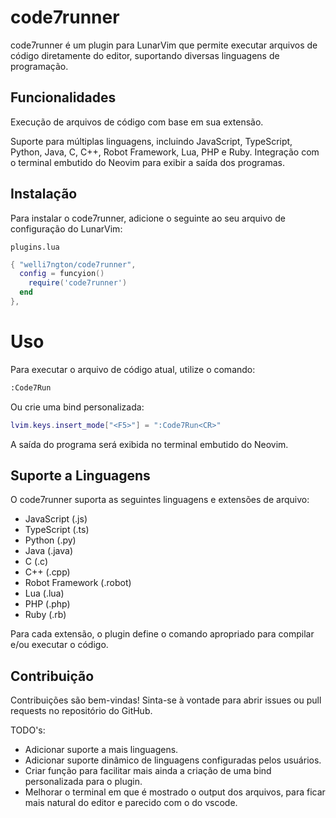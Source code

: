 # code7runner

code7runner é um plugin para LunarVim que permite executar arquivos de código diretamente do editor, suportando diversas linguagens de programação.

## Funcionalidades

Execução de arquivos de código com base em sua extensão.

Suporte para múltiplas linguagens, incluindo JavaScript, TypeScript, Python, Java, C, C++, Robot Framework, Lua, PHP e Ruby.
Integração com o terminal embutido do Neovim para exibir a saída dos programas.

## Instalação

Para instalar o code7runner, adicione o seguinte ao seu arquivo de configuração do LunarVim:

``plugins.lua``
```lua
{ "welli7ngton/code7runner",
  config = funcyion()
    require('code7runner')
  end
},
```
# Uso

Para executar o arquivo de código atual, utilize o comando:

```bash
:Code7Run
```

Ou crie uma bind personalizada:

```lua
lvim.keys.insert_mode["<F5>"] = ":Code7Run<CR>"
```

A saída do programa será exibida no terminal embutido do Neovim.

## Suporte a Linguagens

O code7runner suporta as seguintes linguagens e extensões de arquivo:

- JavaScript (.js)
- TypeScript (.ts)
- Python (.py)
- Java (.java)
- C (.c)
- C++ (.cpp)
- Robot Framework (.robot)
- Lua (.lua)
- PHP (.php)
- Ruby (.rb)

Para cada extensão, o plugin define o comando apropriado para compilar e/ou executar o código.

## Contribuição
Contribuições são bem-vindas! Sinta-se à vontade para abrir issues ou pull requests no repositório do GitHub.

TODO's:
- Adicionar suporte a mais linguagens.
- Adicionar suporte dinâmico de linguagens configuradas pelos usuários.
- Criar função para facilitar mais ainda a criação de uma bind personalizada para o plugin.
- Melhorar o terminal em que é mostrado o output dos arquivos, para ficar mais natural do editor e parecido com o do vscode.
